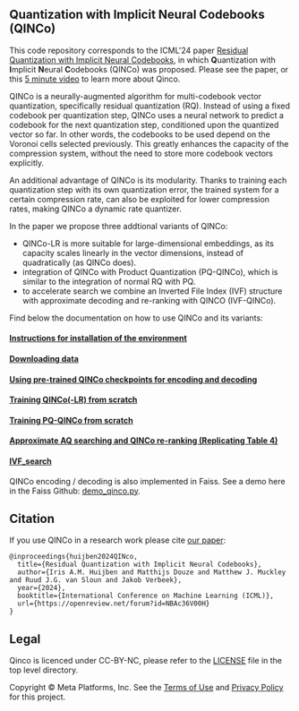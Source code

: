 ## **Q**uantization with **I**mplicit **N**eural **C**odebooks (QINCo)

This code repository corresponds to the ICML'24 paper [Residual Quantization with Implicit Neural Codebooks](https://arxiv.org/pdf/2401.14732.pdf), in which **Q**uantization with **I**mplicit **N**eural **C**odebooks (QINCo) was proposed. 
Please see the paper, or this [5 minute video](https://www.youtube.com/watch?v=Qa7cpvj0yNo) to learn more about Qinco.

QINCo is a neurally-augmented algorithm for multi-codebook vector quantization, specifically residual quantization (RQ). Instead of using a fixed codebook per quantization step, QINCo uses a neural network to predict a codebook for the next quantization step, conditioned upon the quantized vector so far. In other words, the codebooks to be used depend on the Voronoi cells selected previously. This greatly enhances the capacity of the compression system, without the need to store more codebook vectors explicitly. 

An additional advantage of QINCo is its modularity. Thanks to training each quantization step with its own quantization error, the trained system for a certain compression rate, can also be exploited for lower compression rates, making QINCo a dynamic rate quantizer.

In the paper we propose three addtional variants of QINCo:

- QINCo-LR is more suitable for large-dimensional embeddings, as its capacity scales linearly in the vector dimensions, instead of quadratically (as QINCo does).
- integration of QINCo with Product Quantization (PQ-QINCo), which is similar to the integration of normal RQ with PQ.
- to accelerate search we combine an Inverted File Index (IVF) structure with approximate decoding and re-ranking with QINCO (IVF-QINCo).


Find below the documentation on how to use QINCo and its variants:

#### [Instructions for installation of the environment](docs/installation.md)

#### [Downloading data](docs/downloading_data.md)

#### [Using pre-trained QINCo checkpoints for encoding and decoding](docs/checkpoints.md)

#### [Training QINCo(-LR) from scratch](docs/training.md)

#### [Training PQ-QINCo from scratch](docs/PQ_QINCo.md)

#### [Approximate AQ searching and QINCo re-ranking (Replicating Table 4)](docs/AQ_approximate_search.md)

#### [IVF_search](docs/IVF_search)

QINCo encoding / decoding is also implemented in Faiss. 
See a demo here in the Faiss Github: [demo_qinco.py](https://github.com/facebookresearch/faiss/blob/main/demos/demo_qinco.py).

## Citation

If you use QINCo in a research work please cite [our paper](https://arxiv.org/abs/2401.14732):

```
@inproceedings{huijben2024QINco,
  title={Residual Quantization with Implicit Neural Codebooks},
  author={Iris A.M. Huijben and Matthijs Douze and Matthew J. Muckley and Ruud J.G. van Sloun and Jakob Verbeek},
  year={2024},
  booktitle={International Conference on Machine Learning (ICML)},
  url={https://openreview.net/forum?id=NBAc36V00H}
}
```

## Legal

Qinco is licenced under CC-BY-NC, please refer to the [LICENSE](LICENSE) file in the top level directory.

Copyright © Meta Platforms, Inc. See the [Terms of Use](https://opensource.fb.com/legal/terms/) and [Privacy Policy](https://opensource.fb.com/legal/privacy/) for this project.
